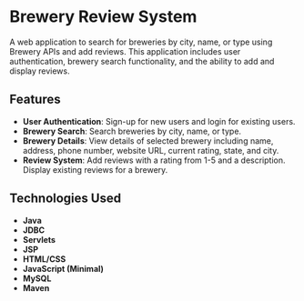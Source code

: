 # Brewery Review System

A web application to search for breweries by city, name, or type using Brewery APIs and add reviews. This application includes user authentication, brewery search functionality, and the ability to add and display reviews.

## Features

- **User Authentication**: Sign-up for new users and login for existing users.
- **Brewery Search**: Search breweries by city, name, or type.
- **Brewery Details**: View details of selected brewery including name, address, phone number, website URL, current rating, state, and city.
- **Review System**: Add reviews with a rating from 1-5 and a description. Display existing reviews for a brewery.

## Technologies Used

- **Java**
- **JDBC**
- **Servlets**
- **JSP**
- **HTML/CSS**
- **JavaScript (Minimal)**
- **MySQL**
- **Maven**


